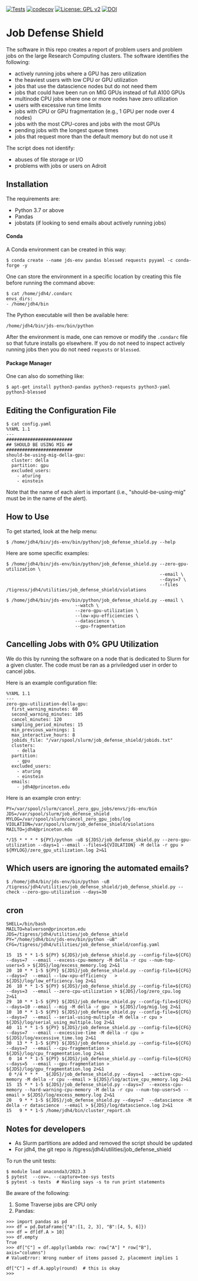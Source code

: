 [![Tests](https://github.com/jdh4/job_defense_shield/actions/workflows/tests.yml/badge.svg)](https://github.com/jdh4/job_defense_shield/actions?workflow=Tests)
[![codecov](https://codecov.io/gh/jdh4/job_defense_shield/branch/main/graph/badge.svg)](https://codecov.io/gh/jdh4/job_defense_shield)
[![License: GPL v2](https://img.shields.io/badge/License-GPL_v2-blue.svg)](https://www.gnu.org/licenses/old-licenses/gpl-2.0.en.html)
[![DOI](https://img.shields.io/badge/doi-10.1145/3569951.3604396-blue.svg?style=flat&labelColor=whitesmoke&logo=data%3Aimage%2Fpng%3Bbase64%2CiVBORw0KGgoAAAANSUhEUgAAAB8AAAAfCAYAAAAfrhY5AAAJsklEQVR42qWXd1DTaRrHf%2BiB2Hdt5zhrAUKz4IKEYu9IGiGFFJJQ0gkJCAKiWFDWBRdFhCQUF3UVdeVcRQEBxUI3yY9iEnQHb3bdW1fPubnyz%2F11M7lvEHfOQee2ZOYzPyDv%2B3yf9%2Fk95YX4fx%2BltfUt08GcFEuPR4U9hDDZ%2FVngIlhb%2FSiI6InkTgLzgDcgfvtnovhH4BzoVlrbwr55QnhCtBW4QHXnFrZbPBaQoBh4%2FSYH2EnpBEtqcDMVzB93wA%2F8AFwa23XFGcc8CkT3mxz%2BfXWtq9T9IQlLIXYEuHojudb%2BCM7Hgdq8ydi%2FAHiBXyY%2BLjwFlAEnS6Jnar%2FvnQVhvdzasad0eKvWZKe8hvDB2ofLZ%2FZEcWsh%2BhyIuyO5Bxs2iZIE4nRv7NWAb0EO8AC%2FWPxjYAWuOEX2MSXZVgPxzmRL3xKz3ScGpx6p6QnOx4mDIFqO0w6Q4fEhO5IzwxlSwyD2FYHzwAW%2BAZ4fEsf74gCumykwNHskLM7taQxLYjjIyy8MUtraGhTWdkfhkFJqtvuVl%2F9l2ZquDfEyrH8B0W06nnpH3JtIyRGpH1iJ6SfxDIHjRXHJmdQjLpfHeN54gnfFx4W9QRnovx%2FN20aXZeTD2J84hn3%2BqoF2Tqr14VqTPUCIcP%2B5%2Fly4qC%2BUL3sYxSvNj1NwsVYPsWdMUfomsdkYm3Tj0nbV0N1wRKwFe1MgKACDIBdMAhPE%2FwicwNWxll8Ag40w%2BFfhibJkGHmutjYeQ8gVlaN%2BjO51nDysa9TwNUFMqaGbKdRJZFfOJSp6mkRKsv0rRIpEVWjAvyFkxNOEpwvcAVPfEe%2Bl8ojeNTx3nXLBcWRrYGxSRjDEk0VlpxYrbe1ZmaQ5xuT0u3r%2B2qe5j0J5uytiZPGsRL2Jm32AldpxPUNJ3jmmsN4x62z1cXrbedXBQf2yvIFCeZrtyicZZG2U2nrrBJzYorI2EXLrvTfCSB43s41PKEvbZDEfQby6L4JTj%2FfIwam%2B4%2BwucBu%2BDgNK05Nle1rSt9HvR%2FKPC4U6LTfvUIaip1mjIa8fPzykii23h2eanT57zQ7fsyYH5QjywwlooAUcAdOh5QumgTHx6aAO7%2FL52eaQNEShrxfhL6albEDmfhGflrsT4tps8gTHNOJbeDeBlt0WJWDHSgxs6cW6lQqyg1FpD5ZVDfhn1HYFF1y4Eiaqa18pQf3zzYMBhcanlBjYfgWNayAf%2FASOgklu8bmgD7hADrk4cRlOL7NSOewEcbqSmaivT33QuFdHXj5sdvjlN5yMDrAECmdgDWG2L8P%2BAKLs9ZLZ7dJda%2BB4Xl84t7QvnKfvpXJv9obz2KgK8dXyqISyV0sXGZ0U47hOA%2FAiigbEMECJxC9aoKp86re5O5prxOlHkcksutSQJzxZRlPZmrOKhsQBF5zEZKybUC0vVjG8PqOnhOq46qyDTDnj5gZBriWCk4DvXrudQnXQmnXblebhAC2cCB6zIbM4PYgGl0elPSgIf3iFEA21aLdHYLHUQuVkpgi02SxFdrG862Y8ymYGMvXDzUmiX8DS5vKZyZlGmsSgQqfLub5RyLNS4zfDiZc9Edzh%2FtCE%2BX8j9k%2FqWB071rcZyMImne1SLkL4GRw4UPHMV3jjwEYpPG5uW5fAEot0aTSJnsGAwHJi2nvF1Y5OIqWziVCQd5NT7t6Q8guOSpgS%2Fa1dSRn8JGGaCD3BPXDyQRG4Bqhu8XrgAp0yy8DMSvvyVXDgJcJTcr1wQ2BvFKf65jqhvmxXUuDpGBlRvV36XvGjQzLi8KAKT2lYOnmxQPGorURSV0NhyTIuIyqOmKTMhQ%2BieEsgOgpc4KBbfDM4B3SIgFljvfHF6cef7qpyLBXAiQcXvg5l3Iunp%2FWv4dH6qFziO%2BL9PbrimQ9RY6MQphEfGUpOmma7KkGzuS8sPUFnCtIYcKCaI9EXo4HlQLgGrBjbiK5EqMj2AKWt9QWcIFMtnVvQVDQV9lXJJqdPVtUQpbh6gCI2Ov1nvZts7yYdsnvRgxiWFOtNJcOMVLn1vgptVi6qrNiFOfEjHCDB3J%2BHDLqUB77YgQGwX%2Fb1eYna3hGKdlqJKIyiE4nSbV8VFgxmxR4b5mVkkeUhMgs5YTi4ja2XZ009xJRHdkfwMi%2BfocaancuO7h%2FMlcLOa0V%2FSw6Dq47CumRQAKhgbOP8t%2BMTjuxjJGhXCY6XpmDDFqWlVYbQ1aDJ5Cptdw4oLbf3Ck%2BdWkVP0LpH7s9XLPXI%2FQX8ws%2Bj2In63IcRvOOo%2BTTjiN%2BlssfRsanW%2B3REVKoavBOAPTXABW4AL7e4NygHdpAKBscmlDh9Jysp4wxbnUNna3L3xBvyE1jyrGIkUHaqQMuxhHElV6oj1picvgL1QEuS5PyZTEaivqh5vUCKJqOuIgPFGESns8kyFk7%2FDxyima3cYxi%2FYOQCj%2F%2B9Ms2Ll%2Bhn4FmKnl7JkGXQGDKDAz9rUGL1TIlBpuJr9Be2JjK6qPzyDg495UxXYF7JY1qKimw9jWjF0iV6DRIqE%2B%2FeWG0J2ofmZTk0mLYVd4GLiFCOoKR0Cg727tWq981InYynvCuKW43aXgEjofVbxIqrm0VL76zlH3gQzWP3R3Bv9oXxclrlO7VVtgBRpSP4hMFWJ8BrUSBCJXC07l40X4jWuvtc42ofNCxtlX2JH6bdeojXgTh5TxOBKEyY5wvBE%2BACh8BtOPNPkApjoxi5h%2B%2FFMQQNpWvZaMH7MKFu5Ax8HoCQdmGkJrtnOiLHwD3uS5y8%2F2xTSDrE%2F4PT1yqtt6vGe8ldMBVMEPd6KwqiYECHDlfbvzphcWP%2BJiZuL5swoWQYlS%2Br7Yu5mNUiGD2retxBi9fl6RDGn4Ti9B1oyYy%2BMP5G87D%2FCpRlvdnuy0PY6RC8BzTA40NXqckQ9TaOUDywkYsudxJzPgyDoAWn%2BB6nEFbaVxxC6UXjJiuDkW9TWq7uRBOJocky9iMfUhGpv%2FdQuVVIuGjYqACbXf8aa%2BPeYNIHZsM7l4s5gAQuUAzRUoT51hnH3EWofXf2vkD5HJJ33vwE%2FaEWp36GHr6GpMaH4AAPuqM5eabH%2FhfG9zcCz4nN6cPinuAw6IHwtvyB%2FdO1toZciBaPh25U0ducR2PI3Zl7mokyLWKkSnEDOg1x5fCsJE9EKhH7HwFNhWMGMS7%2BqxyYsbHHRUDUH4I%2FAheQY7wujJNnFUH4KdCju83riuQeHU9WEqNzjsJFuF%2FdTDAZ%2FK7%2F1WaAU%2BAWymT59pVMT4g2AxcwNa0XEBDdBDpAPvgDIH73R25teeuAF5ime2Ul0OUIiG4GpSAEJeYW9wDTf43wfwHgHLKJoPznkwAAAABJRU5ErkJggg%3D%3D)](https://doi.org/10.1145/3569951.3604396)

# Job Defense Shield

The software in this repo creates a report of problem users and problem jobs on the large Research Computing clusters. The software identifies the following:

+ actively running jobs where a GPU has zero utilization  
+ the heaviest users with low CPU or GPU utilization  
+ jobs that use the datascience nodes but do not need them  
+ jobs that could have been run on MIG GPUs instead of full A100 GPUs  
+ multinode CPU jobs where one or more nodes have zero utilization  
+ users with excessive run time limits  
+ jobs with CPU or GPU fragmentation (e.g., 1 GPU per node over 4 nodes)  
+ jobs with the most CPU-cores and jobs with the most GPUs  
+ pending jobs with the longest queue times  
+ jobs that request more than the default memory but do not use it  

The script does not identify:
+ abuses of file storage or I/O  
+ problems with jobs or users on Adroit

## Installation

The requirements are:

- Python 3.7 or above  
- Pandas  
- jobstats (if looking to send emails about actively running jobs)  

#### Conda

A Conda environment can be created in this way:

```
$ conda create --name jds-env pandas blessed requests pyyaml -c conda-forge -y
```

One can store the environment in a specific location by creating this file before running the command above:

```
$ cat /home/jdh4/.condarc
envs_dirs:
- /home/jdh4/bin
```

The Python executable will then be available here:

```
/home/jdh4/bin/jds-env/bin/python
```

After the environment is made, one can remove or modify the `.condarc` file so that future installs go elsewhere. If you do not need to inspect actively running jobs then you do not need `requests` or `blessed`.

#### Package Manager

One can also do something like:

```
$ apt-get install python3-pandas python3-requests python3-yaml python3-blessed
```

## Editing the Configuration File

```
$ cat config.yaml
%YAML 1.1
---
#########################
## SHOULD BE USING MIG ##
#########################
should-be-using-mig-della-gpu:
  cluster: della
  partition: gpu
  excluded_users:
    - aturing
    - einstein
```

Note that the name of each alert is important (i.e., "should-be-using-mig" must be in the name of the alert).


## How to Use

To get started, look at the help menu:

```
$ /home/jdh4/bin/jds-env/bin/python/job_defense_shield.py --help
```

Here are some specific examples:

```
$ /home/jdh4/bin/jds-env/bin/python/job_defense_shield.py --zero-gpu-utilization \
                                                          --email \
                                                          --days=7 \
                                                          --files /tigress/jdh4/utilities/job_defense_shield/violations
                          
$ /home/jdh4/bin/jds-env/bin/python/job_defense_shield.py --email \
                          --watch \
                          --zero-gpu-utilization \
                          --low-xpu-efficiencies \ 
                          --datascience \
                          --gpu-fragmentation                          
```

## Cancelling Jobs with 0% GPU Utilization

We do this by running the software on a node that is dedicated to Slurm for a given cluster. The code must be ran as a priviledged user in order to cancel jobs.

Here is an example configuration file:

```
%YAML 1.1
---
zero-gpu-utilization-della-gpu:
  first_warning_minutes: 60
  second_warning_minutes: 105
  cancel_minutes: 120
  sampling_period_minutes: 15
  min_previous_warnings: 1
  max_interactive_hours: 8
  jobids_file: "/var/spool/slurm/job_defense_shield/jobids.txt"
  clusters:
    - della
  partition:
    - gpu
  excluded_users:
    - aturing
    - einstein
  emails:
    - jdh4@princeton.edu
```

Here is an example cron entry:

```
PY=/var/spool/slurm/cancel_zero_gpu_jobs/envs/jds-env/bin
JDS=/var/spool/slurm/job_defense_shield
MYLOG=/var/spool/slurm/cancel_zero_gpu_jobs/log
VIOLATION=/var/spool/slurm/job_defense_shield/violations
MAILTO=jdh4@princeton.edu

*/15 * * * * ${PY}/python -uB ${JDS}/job_defense_shield.py --zero-gpu-utilization --days=1 --email --files=${VIOLATION} -M della -r gpu > ${MYLOG}/zero_gpu_utilization.log 2>&1
```


## Which users are ignoring the automated emails?

```
$ /home/jdh4/bin/jds-env/bin/python -uB /tigress/jdh4/utilities/job_defense_shield/job_defense_shield.py --check --zero-gpu-utilization --days=30
```


## cron

```
SHELL=/bin/bash
MAILTO=halverson@princeton.edu
JDS=/tigress/jdh4/utilities/job_defense_shield
PY="/home/jdh4/bin/jds-env/bin/python -uB"
CFG=/tigress/jdh4/utilities/job_defense_shield/config.yaml

15  15 * * 1-5 ${PY} ${JDS}/job_defense_shield.py --config-file=${CFG} --days=7  --email --excess-cpu-memory -M della -r cpu --num-top-users=5 > ${JDS}/log/excess_memory.log 2>&1
20  10 * * 1-5 ${PY} ${JDS}/job_defense_shield.py --config-file=${CFG} --days=7  --email --low-xpu-efficiency   > ${JDS}/log/low_efficiency.log 2>&1
26  10 * * 1-5 ${PY} ${JDS}/job_defense_shield.py --config-file=${CFG} --days=3  --email --zero-cpu-utilization > ${JDS}/log/zero_cpu.log 2>&1
29  10 * * 1-5 ${PY} ${JDS}/job_defense_shield.py --config-file=${CFG} --days=10 --email --mig -M della -r gpu  > ${JDS}/log/mig.log 2>&1
10  10 * * 1-5 ${PY} ${JDS}/job_defense_shield.py --config-file=${CFG} --days=7  --email --serial-using-multiple -M della -r cpu > ${JDS}/log/serial_using_multiple.log 2>&1
40  11 * * 1-5 ${PY} ${JDS}/job_defense_shield.py --config-file=${CFG} --days=7  --email --excessive-time -M della -r cpu > ${JDS}/log/excessive_time.log 2>&1
30  13 * * 1-5 ${PY} ${JDS}/job_defense_shield.py --config-file=${CFG} --days=7  --email --cpu-fragmentation > ${JDS}/log/cpu_fragmentation.log 2>&1
 0  14 * * 1-5 ${PY} ${JDS}/job_defense_shield.py --config-file=${CFG} --days=5  --email --gpu-fragmentation > ${JDS}/log/gpu_fragmentation.log 2>&1
 0 */4 * * *   ${JDS}/job_defense_shield.py --days=1  --active-cpu-memory -M della -r cpu --email > ${JDS}/log/active_cpu_memory.log 2>&1
15  15 * * 1-5 ${JDS}/job_defense_shield.py --days=7  --excess-cpu-memory --hard-warning-cpu-memory -M della -r cpu --num-top-users=5 --email > ${JDS}/log/excess_memory.log 2>&1
20   9 * * 1-5 ${JDS}/job_defense_shield.py --days=7  --datascience -M della -r datascience  --email > ${JDS}/log/datascience.log 2>&1
15   9 * * 1-5 /home/jdh4/bin/cluster_report.sh
```

## Notes for developers

- As Slurm partitions are added and removed the script should be updated  
- For jdh4, the git repo is /tigress/jdh4/utilities/job_defense_shield

To run the unit tests:

```
$ module load anaconda3/2023.3
$ pytest  --cov=. --capture=tee-sys tests
$ pytest -s tests  # Hasling says -s to run print statements
```

Be aware of the following:

1. Some Traverse jobs are CPU only
2. Pandas:

```
>>> import pandas as pd
>>> df = pd.DataFrame({"A":[1, 2, 3], "B":[4, 5, 6]})
>>> df = df[df.A > 10]
>>> df.empty
True
>>> df["C"] = df.apply(lambda row: row["A"] * row["B"], axis="columns")
# ValueError: Wrong number of items passed 2, placement implies 1

df["C"] = df.A.apply(round)  # this is okay
>>>
```
